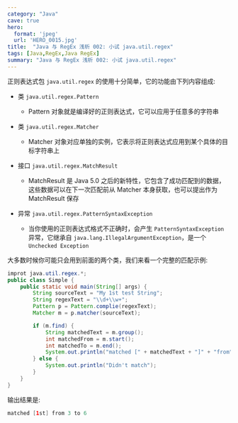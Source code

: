 ```yaml
---
category: "Java"
cave: true
hero:
  format: 'jpeg'
  url: 'HERO_0015.jpg'
title:  "Java 与 RegEx 浅析 002: 小试 java.util.regex"
tags: [Java,RegEx,Java RegEx]
summary: "Java 与 RegEx 浅析 002: 小试 java.util.regex"
---
```

正则表达式包 `java.util.regex` 的使用十分简单，它的功能由下列内容组成:

* 类 `java.util.regex.Pattern`

	* Pattern 对象就是编译好的正则表达式，它可以应用于任意多的字符串

* 类 `java.util.regex.Matcher`

	* Matcher 对象对应单独的实例，它表示将正则表达式应用到某个具体的目标字符串上

* 接口 `java.util.regex.MatchResult`

	* MatchResult 是 Java 5.0 之后的新特性，它包含了成功匹配到的数据，这些数据可以在下一次匹配前从 Matcher 本身获取，也可以提出作为 MatchResult 保存

* 异常 `java.util.regex.PatternSyntaxException`

	* 当你使用的正则表达式格式不正确时，会产生 `PatternSyntaxException` 异常，它继承自 `java.lang.IllegalArgumentException`，是一个 `Unchecked Exception`

大多数时候你可能只会用到前面的两个类，我们来看一个完整的匹配示例:

```java
improt java.util.regex.*;
public class Simple {
	public static void main(String[] args) {
		String sourceText = "My 1st test String";
		String regexText = "\\d+\\w+";
		Pattern p = Pattern.complie(regexText);
		Matcher m = p.matcher(sourceText);

		if (m.find) {
			String matchedText = m.group();
			int matchedFrom = m.start();
			int matchedTo = m.end();
			System.out.println("matched [" + matchedText + "]" + "from" + matchedFrom + "to" + marchedTo);
		} else {
			System.out.println("Didn't match");
		}
	}
}
```

输出结果是:

```java
matched [1st] from 3 to 6
```
